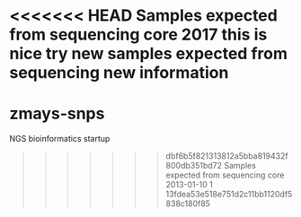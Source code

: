 <<<<<<< HEAD
Samples expected from sequencing core 2017
this is nice try
new samples expected from sequencing
new information
=======
# zmays-snps
NGS bioinformatics startup
>>>>>>> dbf6b5f821313812a5bba819432f800db351bd72
Samples expected from sequencing core 2013-01-10
1
>>>>>>> 13fdea53e518e751d2c11bb1120df5838c180f85
